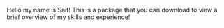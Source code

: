 Hello my name is Saif! This is a package that you can download to view a brief overview of my skills and experience!